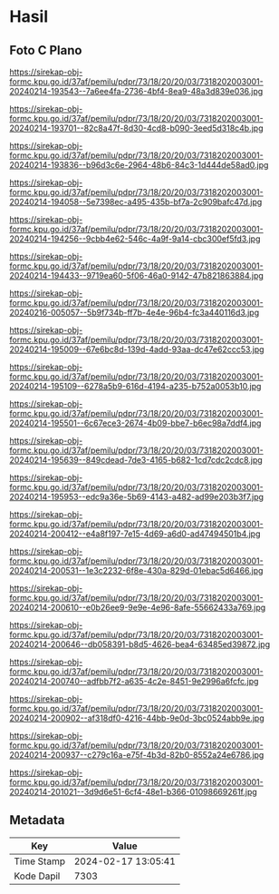 # Hasil

## Foto C Plano

https://sirekap-obj-formc.kpu.go.id/37af/pemilu/pdpr/73/18/20/20/03/7318202003001-20240214-193543--7a6ee4fa-2736-4bf4-8ea9-48a3d839e036.jpg

https://sirekap-obj-formc.kpu.go.id/37af/pemilu/pdpr/73/18/20/20/03/7318202003001-20240214-193701--82c8a47f-8d30-4cd8-b090-3eed5d318c4b.jpg

https://sirekap-obj-formc.kpu.go.id/37af/pemilu/pdpr/73/18/20/20/03/7318202003001-20240214-193836--b96d3c6e-2964-48b6-84c3-1d444de58ad0.jpg

https://sirekap-obj-formc.kpu.go.id/37af/pemilu/pdpr/73/18/20/20/03/7318202003001-20240214-194058--5e7398ec-a495-435b-bf7a-2c909bafc47d.jpg

https://sirekap-obj-formc.kpu.go.id/37af/pemilu/pdpr/73/18/20/20/03/7318202003001-20240214-194256--9cbb4e62-546c-4a9f-9a14-cbc300ef5fd3.jpg

https://sirekap-obj-formc.kpu.go.id/37af/pemilu/pdpr/73/18/20/20/03/7318202003001-20240214-194433--9719ea60-5f06-46a0-9142-47b821863884.jpg

https://sirekap-obj-formc.kpu.go.id/37af/pemilu/pdpr/73/18/20/20/03/7318202003001-20240216-005057--5b9f734b-ff7b-4e4e-96b4-fc3a440116d3.jpg

https://sirekap-obj-formc.kpu.go.id/37af/pemilu/pdpr/73/18/20/20/03/7318202003001-20240214-195009--67e6bc8d-139d-4add-93aa-dc47e62ccc53.jpg

https://sirekap-obj-formc.kpu.go.id/37af/pemilu/pdpr/73/18/20/20/03/7318202003001-20240214-195109--6278a5b9-616d-4194-a235-b752a0053b10.jpg

https://sirekap-obj-formc.kpu.go.id/37af/pemilu/pdpr/73/18/20/20/03/7318202003001-20240214-195501--6c67ece3-2674-4b09-bbe7-b6ec98a7ddf4.jpg

https://sirekap-obj-formc.kpu.go.id/37af/pemilu/pdpr/73/18/20/20/03/7318202003001-20240214-195639--849cdead-7de3-4165-b682-1cd7cdc2cdc8.jpg

https://sirekap-obj-formc.kpu.go.id/37af/pemilu/pdpr/73/18/20/20/03/7318202003001-20240214-195953--edc9a36e-5b69-4143-a482-ad99e203b3f7.jpg

https://sirekap-obj-formc.kpu.go.id/37af/pemilu/pdpr/73/18/20/20/03/7318202003001-20240214-200412--e4a8f197-7e15-4d69-a6d0-ad47494501b4.jpg

https://sirekap-obj-formc.kpu.go.id/37af/pemilu/pdpr/73/18/20/20/03/7318202003001-20240214-200531--1e3c2232-6f8e-430a-829d-01ebac5d6466.jpg

https://sirekap-obj-formc.kpu.go.id/37af/pemilu/pdpr/73/18/20/20/03/7318202003001-20240214-200610--e0b26ee9-9e9e-4e96-8afe-55662433a769.jpg

https://sirekap-obj-formc.kpu.go.id/37af/pemilu/pdpr/73/18/20/20/03/7318202003001-20240214-200646--db058391-b8d5-4626-bea4-63485ed39872.jpg

https://sirekap-obj-formc.kpu.go.id/37af/pemilu/pdpr/73/18/20/20/03/7318202003001-20240214-200740--adfbb7f2-a635-4c2e-8451-9e2996a6fcfc.jpg

https://sirekap-obj-formc.kpu.go.id/37af/pemilu/pdpr/73/18/20/20/03/7318202003001-20240214-200902--af318df0-4216-44bb-9e0d-3bc0524abb9e.jpg

https://sirekap-obj-formc.kpu.go.id/37af/pemilu/pdpr/73/18/20/20/03/7318202003001-20240214-200937--c279c16a-e75f-4b3d-82b0-8552a24e6786.jpg

https://sirekap-obj-formc.kpu.go.id/37af/pemilu/pdpr/73/18/20/20/03/7318202003001-20240214-201021--3d9d6e51-6cf4-48e1-b366-01098669261f.jpg


## Metadata

| Key        | Value               |
| ---------- | ------------------- |
| Time Stamp | 2024-02-17 13:05:41 |
| Kode Dapil | 7303                |




